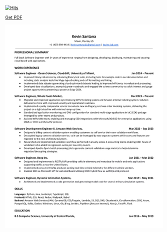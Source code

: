 [![Hits](https://hits.seeyoufarm.com/api/count/incr/badge.svg?url=https%3A%2F%2Fgithub.com%2Fkevinsantana11%2Fresume&count_bg=%2379C83D&title_bg=%23555555&icon=&icon_color=%23E7E7E7&title=Views&edge_flat=false)](https://hits.seeyoufarm.com)


[Get PDF](https://github.com/kevinsantana11/resume/raw/main/kevin_santana-resume-latest.pdf)

![Resume](./kevin_santana-resume-latest.jpeg)
